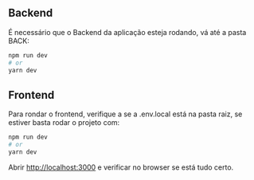 ## Backend

É necessário que o Backend da aplicação esteja rodando, vá até a pasta BACK:

```bash
npm run dev
# or
yarn dev
```

## Frontend
Para rondar o frontend, verifique a se a .env.local está na pasta raiz, se estiver basta rodar o projeto com:

```bash
npm run dev
# or
yarn dev
```

Abrir [http://localhost:3000](http://localhost:3000) e verificar no browser se está tudo certo.
